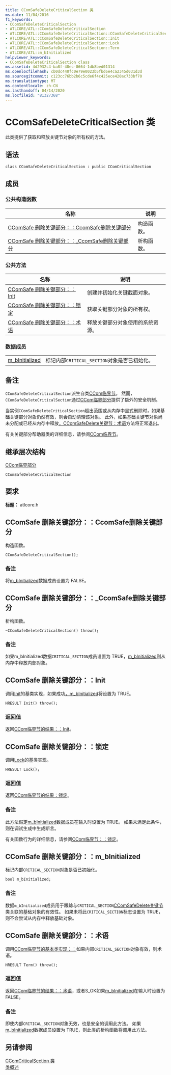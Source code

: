 ```yaml
---
title: CComSafeDeleteCriticalSection 类
ms.date: 11/04/2016
f1_keywords:
- CComSafeDeleteCriticalSection
- ATLCORE/ATL::CComSafeDeleteCriticalSection
- ATLCORE/ATL::CComSafeDeleteCriticalSection::CComSafeDeleteCriticalSection
- ATLCORE/ATL::CComSafeDeleteCriticalSection::Init
- ATLCORE/ATL::CComSafeDeleteCriticalSection::Lock
- ATLCORE/ATL::CComSafeDeleteCriticalSection::Term
- ATLCORE/ATL::m_bInitialized
helpviewer_keywords:
- CComSafeDeleteCriticalSection class
ms.assetid: 4d2932c4-ba8f-48ec-8664-1db8bed01314
ms.openlocfilehash: cb0dc440fc0e79e0023b5fbd6e4ca2345d031d3d
ms.sourcegitcommit: c123cc76bb2b6c5cde6f4c425ece420ac733bf70
ms.translationtype: MT
ms.contentlocale: zh-CN
ms.lasthandoff: 04/14/2020
ms.locfileid: "81327368"
---
```

# <a name="ccomsafedeletecriticalsection-class"></a>CComSafeDeleteCriticalSection 类

此类提供了获取和释放关键节对象的所有权的方法。

## <a name="syntax"></a>语法

```
class CComSafeDeleteCriticalSection : public CComCriticalSection
```

## <a name="members"></a>成员

### <a name="public-constructors"></a>公共构造函数

|名称|说明|
|----------|-----------------|
|[CComSafe 删除关键部分：：CcomSafe删除关键部分](#ccomsafedeletecriticalsection)|构造函数。|
|[CComSafe 删除关键部分：：_CcomSafe删除关键部分](#dtor)|析构函数。|

### <a name="public-methods"></a>公共方法

|名称|说明|
|----------|-----------------|
|[CComSafe 删除关键部分：：Init](#init)|创建并初始化关键截面对象。|
|[CComSafe 删除关键部分：：锁定](#lock)|获取关键部分对象的所有权。|
|[CComSafe 删除关键部分：：术语](#term)|释放关键部分对象使用的系统资源。|

### <a name="data-members"></a>数据成员

|||
|-|-|
|[m_bInitialized](#m_binitialized)|标记内部`CRITICAL_SECTION`对象是否已初始化。|

## <a name="remarks"></a>备注

`CComSafeDeleteCriticalSection`派生自类[CCom临界节](../../atl/reference/ccomcriticalsection-class.md)。 然而，`CComSafeDeleteCriticalSection`通过[CCom临界部分](../../atl/reference/ccomcriticalsection-class.md)提供了额外的安全机制。

当实例`CComSafeDeleteCriticalSection`超出范围或从内存中显式删除时，如果基础关键部分对象仍然有效，则会自动清理该对象。 此外，如果基础关键节对象尚未分配或已经从内存中释放[，CComSafeDelete关键节：术语](#term)方法将正常退出。

有关关键部分帮助器类的详细信息，请参阅[CCom临界节](../../atl/reference/ccomcriticalsection-class.md)。

## <a name="inheritance-hierarchy"></a>继承层次结构

[CCom临界部分](../../atl/reference/ccomcriticalsection-class.md)

`CComSafeDeleteCriticalSection`

## <a name="requirements"></a>要求

**标题：** atlcore.h

## <a name="ccomsafedeletecriticalsectionccomsafedeletecriticalsection"></a><a name="ccomsafedeletecriticalsection"></a>CComSafe 删除关键部分：：CcomSafe删除关键部分

构造函数。

```
CComSafeDeleteCriticalSection();
```

### <a name="remarks"></a>备注

将[m_bInitialized](#m_binitialized)数据成员设置为 FALSE。

## <a name="ccomsafedeletecriticalsectionccomsafedeletecriticalsection"></a><a name="dtor"></a>CComSafe 删除关键部分：：_CcomSafe删除关键部分

析构函数。

```
~CComSafeDeleteCriticalSection() throw();
```

### <a name="remarks"></a>备注

如果m_bInitialized数据`CRITICAL_SECTION`成员设置为 TRUE，[m_bInitialized](#m_binitialized)则从内存中释放内部对象。

## <a name="ccomsafedeletecriticalsectioninit"></a><a name="init"></a>CComSafe 删除关键部分：：Init

调用[Init](/visualstudio/debugger/init)的基类实现，如果成功[，m_bInitialized](#m_binitialized)将设置为 TRUE。

```
HRESULT Init() throw();
```

### <a name="return-value"></a>返回值

返回[CCom临界节的结果：：Init](../../atl/reference/ccomcriticalsection-class.md#init)。

## <a name="ccomsafedeletecriticalsectionlock"></a><a name="lock"></a>CComSafe 删除关键部分：：锁定

调用[Lock](ccomcriticalsection-class.md#lock)的基类实现。

```
HRESULT Lock();
```

### <a name="return-value"></a>返回值

返回[CCom临界节的结果：锁定](../../atl/reference/ccomcriticalsection-class.md#lock)。

### <a name="remarks"></a>备注

此方法假定[m_bInitialized](#m_binitialized)数据成员在输入时设置为 TRUE。 如果未满足此条件，则在调试生成中生成断言。

有关函数行为的详细信息，请参阅[CCom临界节：：锁定](../../atl/reference/ccomcriticalsection-class.md#lock)。

## <a name="ccomsafedeletecriticalsectionm_binitialized"></a><a name="m_binitialized"></a>CComSafe 删除关键部分：：m_bInitialized

标记内部`CRITICAL_SECTION`对象是否已初始化。

```
bool m_bInitialized;
```

### <a name="remarks"></a>备注

数据`m_bInitialized`成员用于跟踪与`CRITICAL_SECTION`[CComSafeDelete关键节](../../atl/reference/ccomsafedeletecriticalsection-class.md)类关联的基础对象的有效性。 如果未将此`CRITICAL_SECTION`标志设置为 TRUE，则不会尝试从内存中释放基础对象。

## <a name="ccomsafedeletecriticalsectionterm"></a><a name="term"></a>CComSafe 删除关键部分：：术语

调用[CCom临界节的基本类实现：：](../../atl/reference/ccomcriticalsection-class.md#term)如果内部`CRITICAL_SECTION`对象有效，则术语。

```
HRESULT Term() throw();
```

### <a name="return-value"></a>返回值

返回[CCom临界节的结果：：术语](../../atl/reference/ccomcriticalsection-class.md#term)，或者S_OK如果[m_bInitialized](#m_binitialized)在输入时设置为 FALSE。

### <a name="remarks"></a>备注

即使内部`CRITICAL_SECTION`对象无效，也是安全的调用此方法。 如果[m_bInitialized](#m_binitialized)数据成员设置为 TRUE，则此类的析构函数将调用此方法。

## <a name="see-also"></a>另请参阅

[CComCriticalSection 类](../../atl/reference/ccomcriticalsection-class.md)<br/>
[类概述](../../atl/atl-class-overview.md)
